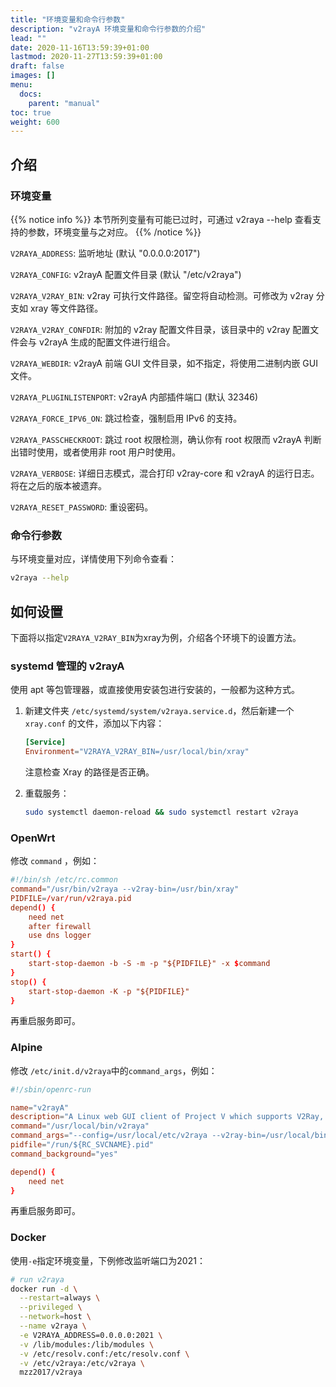 ```yaml
---
title: "环境变量和命令行参数"
description: "v2rayA 环境变量和命令行参数的介绍"
lead: ""
date: 2020-11-16T13:59:39+01:00
lastmod: 2020-11-27T13:59:39+01:00
draft: false
images: []
menu:
  docs:
    parent: "manual"
toc: true
weight: 600
---
```


## 介绍

### 环境变量

{{% notice info %}}
本节所列变量有可能已过时，可通过 v2raya --help 查看支持的参数，环境变量与之对应。
{{% /notice %}}

`V2RAYA_ADDRESS`: 监听地址 (默认 "0.0.0.0:2017")

`V2RAYA_CONFIG`: v2rayA 配置文件目录 (默认 "/etc/v2raya")

`V2RAYA_V2RAY_BIN`: v2ray 可执行文件路径。留空将自动检测。可修改为 v2ray 分支如 xray 等文件路径。

`V2RAYA_V2RAY_CONFDIR`: 附加的 v2ray 配置文件目录，该目录中的 v2ray 配置文件会与 v2rayA 生成的配置文件进行组合。

`V2RAYA_WEBDIR`: v2rayA 前端 GUI 文件目录，如不指定，将使用二进制内嵌 GUI 文件。

`V2RAYA_PLUGINLISTENPORT`: v2rayA 内部插件端口 (默认 32346)

`V2RAYA_FORCE_IPV6_ON`: 跳过检查，强制启用 IPv6 的支持。

`V2RAYA_PASSCHECKROOT`: 跳过 root 权限检测，确认你有 root 权限而 v2rayA 判断出错时使用，或者使用非 root 用户时使用。

`V2RAYA_VERBOSE`: 详细日志模式，混合打印 v2ray-core 和 v2rayA 的运行日志。将在之后的版本被遗弃。

`V2RAYA_RESET_PASSWORD`: 重设密码。

### 命令行参数

与环境变量对应，详情使用下列命令查看：

```bash
v2raya --help
```

## 如何设置

下面将以指定`V2RAYA_V2RAY_BIN`为xray为例，介绍各个环境下的设置方法。

### systemd 管理的 v2rayA

使用 apt 等包管理器，或直接使用安装包进行安装的，一般都为这种方式。

1. 新建文件夹 `/etc/systemd/system/v2raya.service.d`，然后新建一个 `xray.conf` 的文件，添加以下内容：

   ```conf
   [Service]
   Environment="V2RAYA_V2RAY_BIN=/usr/local/bin/xray"
   ```

   注意检查 Xray 的路径是否正确。

2. 重载服务：

   ```bash
   sudo systemctl daemon-reload && sudo systemctl restart v2raya
   ```

### OpenWrt

修改 `command` ，例如：

```conf
#!/bin/sh /etc/rc.common
command="/usr/bin/v2raya --v2ray-bin=/usr/bin/xray"
PIDFILE=/var/run/v2raya.pid
depend() {
    need net
    after firewall
    use dns logger
}
start() {
    start-stop-daemon -b -S -m -p "${PIDFILE}" -x $command
}
stop() {
    start-stop-daemon -K -p "${PIDFILE}"
}
```

再重启服务即可。

### Alpine

修改 `/etc/init.d/v2raya`中的`command_args`，例如：

```conf
#!/sbin/openrc-run

name="v2rayA"
description="A Linux web GUI client of Project V which supports V2Ray, Xray, SS, SSR, Trojan and Pingtunnel"
command="/usr/local/bin/v2raya"
command_args="--config=/usr/local/etc/v2raya --v2ray-bin=/usr/local/bin/xray"
pidfile="/run/${RC_SVCNAME}.pid"
command_background="yes"

depend() {
    need net
}
```

再重启服务即可。

### Docker

使用`-e`指定环境变量，下例修改监听端口为2021：

```bash
# run v2raya
docker run -d \
  --restart=always \
  --privileged \
  --network=host \
  --name v2raya \
  -e V2RAYA_ADDRESS=0.0.0.0:2021 \
  -v /lib/modules:/lib/modules \
  -v /etc/resolv.conf:/etc/resolv.conf \
  -v /etc/v2raya:/etc/v2raya \
  mzz2017/v2raya
```
